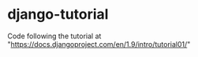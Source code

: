 # django-tutorial
Code following the tutorial at "https://docs.djangoproject.com/en/1.9/intro/tutorial01/"
